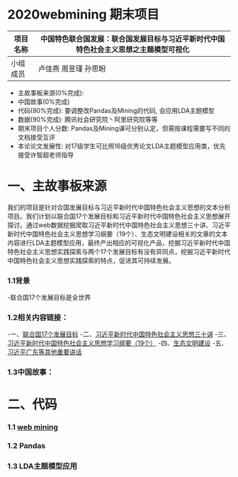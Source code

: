 # 2020webmining 期末项目

项目名称 | 中国特色联合国发展：联合国发展目标与习近平新时代中国特色社会主义思想之主题模型可视化
---|---
小组成员 | 卢佳燕 周昱瑾 孙思盼


* 主故事板来源(0%完成): 
* 中国故事(0%完成)
* 代码(90%完成): 要调整改Pandas及Mining的代码, 会应用LDA主题模型
* 数据(90%完成): 腾讯社会研究院丶阿里研究院等等
* 期末项目个人分数: Pandas及Mining课可分别认定，但需按课程需要写不同的文档接受互评
* 本论论文发展性: 对17级学生可比照16级优秀论文LDA主题模型应用类，优先接受许智超老师指导



# 一、主故事板来源
我们的项目是针对合国发展目标与习近平新时代中国特色社会主义思想的文本分析项目。我们计划以联合国17个发展目标和习近平新时代中国特色社会主义思想展开探讨。通过web数据挖掘爬取习近平新时代中国特色社会主义思想三十讲、习近平新时代中国特色社会主义思想学习纲要（19个）、生态文明建设相关的文章的文本内容进行LDA主题模型应用，最终产出相应的可视化产品，挖掘习近平新时代中国特色社会主义思想实践探索与两个17个发展目标有没有异同点，挖掘习近平新时代中国特色社会主义思想实践探索的特点，促进其可持续发展。

### 1.1背景
-联合国17个发展目标是全世界  

### 1.2相关内容链接：
-一、[联合国17个发展目标](https://sustainabledevelopment.un.org/partnerships/goodpractices)
-二、[习近平新时代中国特色社会主义思想三十讲](http://www.qstheory.cn/xjpsxkj/index.html)
-三、[习近平新时代中国特色社会主义思想学习纲要（19个）](http://theory.people.com.cn/GB/68294/428935/)
-四、[生态文明建设](http://theory.people.com.cn/GB/68294/417224/index.html)
-五、[习近平广东等其他重要讲话]()

### 1.3中国故事：


# 二、代码
### 1.1 [web mining](https://github.com/LuJIAYan/2020webmining/tree/master/SDGS_qimo)
### 1.2 Pandas
### 1.3 LDA主题模型应用
